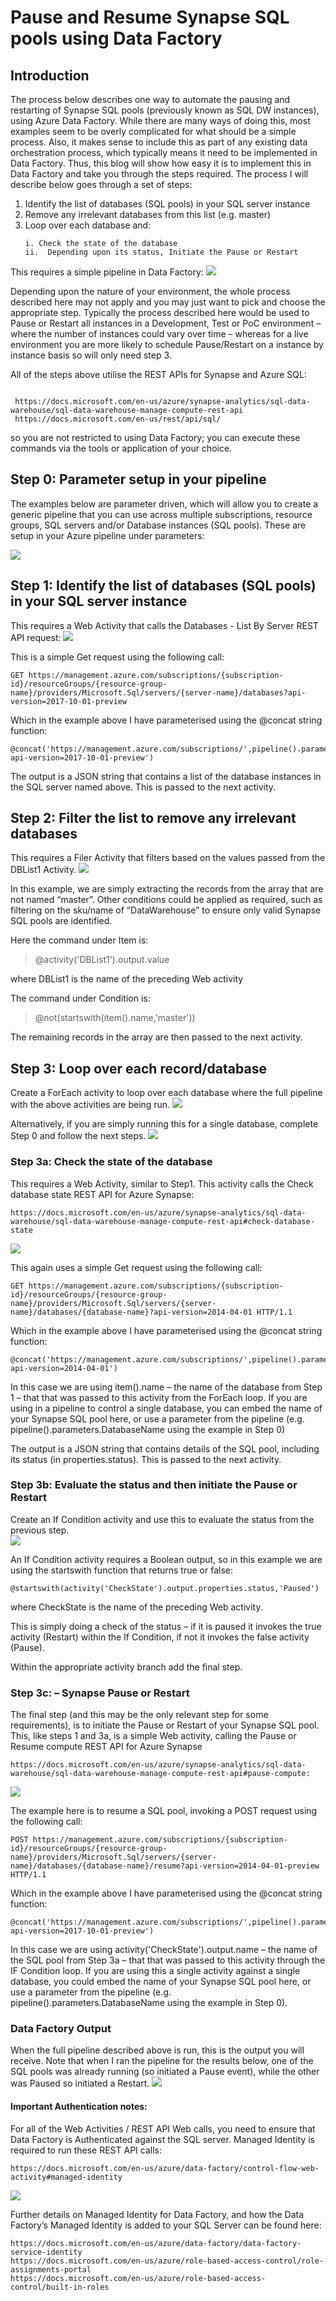 # Pause and Resume Synapse SQL pools using Data Factory

## Introduction

The process below describes one way to automate the pausing and restarting of Synapse SQL pools (previously known as SQL DW instances), using Azure Data Factory. While there are many ways of doing this, most examples seem to be overly complicated for what should be a simple process. Also, it makes sense to include this as part of any existing data orchestration process, which typically means it need to be implemented in Data Factory. Thus, this blog will show how easy it is to implement this in Data Factory and take you through the steps required.
The process I will describe below goes through a set of steps:
<ol start="1">
<li>Identify the list of databases (SQL pools) in your SQL server instance</li>
<li>Remove any irrelevant databases from this list (e.g. master)</li>
<li>Loop over each database and:
<pre><code>i. Check the state of the database
ii.  Depending upon its status, Initiate the Pause or Restart
</code></pre>
</li>
</ol>

This requires a simple pipeline in Data Factory:
![](images/simple-pipeline1.png)

Depending upon the nature of your environment, the whole process described here may not apply and you may just want to pick and choose the appropriate step. Typically the process described here would be used to Pause or Restart all instances in a Development, Test or PoC environment – where the number of instances could vary over time – whereas for a live environment you are more likely to schedule Pause/Restart on a instance by instance basis so will only need step 3.

All of the steps above utilise the REST APIs for Synapse and Azure SQL:
<pre><code>
 https://docs.microsoft.com/en-us/azure/synapse-analytics/sql-data-warehouse/sql-data-warehouse-manage-compute-rest-api
 https://docs.microsoft.com/en-us/rest/api/sql/
</code></pre>
so you are not restricted to using Data Factory; you can execute these commands via the tools or application of your choice.

## Step 0: Parameter setup in your pipeline
The examples below are parameter driven, which will allow you to create a generic pipeline that you can use across multiple subscriptions, resource groups, SQL servers and/or Database instances (SQL pools). These are setup in your Azure pipeline under parameters:

![](images/parameter-setup.png)



## Step 1: Identify the list of databases (SQL pools) in your SQL server instance
This requires a Web Activity that calls the Databases - List By Server REST API request:
![](images/list-of-databases.png)
 
This is a simple Get request using the following call:

<pre><code>GET https://management.azure.com/subscriptions/{subscription-id}/resourceGroups/{resource-group-name}/providers/Microsoft.Sql/servers/{server-name}/databases?api-version=2017-10-01-preview
</code></pre>

Which in the example above I have parameterised using the @concat string function:

<pre><code>@concat('https://management.azure.com/subscriptions/',pipeline().parameters.Subscription,'/resourceGroups/',pipeline().parameters.ResourceGroup,'/providers/Microsoft.Sql/servers/',pipeline().parameters.ServerName,'/databases?api-version=2017-10-01-preview')
</code></pre>

The output is a JSON string that contains a list of the database instances in the SQL server named above. This is passed to the next activity.

## Step 2: Filter the list to remove any irrelevant databases
This requires a Filer Activity that filters based on the values passed from the DBList1 Activity.
![](images/filter-activity.png)
 
In this example, we are simply extracting the records from the array that are not named “master”. Other conditions could be applied as required, such as filtering on the sku/name of “DataWarehouse” to ensure only valid Synapse SQL pools are identified.

Here the command under Item is: 
> @activity('DBList1').output.value

where DBList1 is the name of the preceding Web activity

The command under Condition is: 
> @not(startswith(item().name,'master'))

The remaining records in the array are then passed to the next activity.

## Step 3: Loop over each record/database
Create a ForEach activity to loop over each database where the full pipeline with the above activities are being run. 
![](images/loop-over1.png) 

Alternatively, if you are simply running this for a single database, complete Step 0 and follow the next steps.
![](images/loop-single.png) 

### Step 3a: Check the state of the database
This requires a Web Activity, similar to Step1. This activity calls the Check database state REST API for Azure Synapse:
<pre><code>https://docs.microsoft.com/en-us/azure/synapse-analytics/sql-data-warehouse/sql-data-warehouse-manage-compute-rest-api#check-database-state
</code></pre>
![](images/check-state.png) 

This again uses a simple Get request using the following call:
<pre><code>GET https://management.azure.com/subscriptions/{subscription-id}/resourceGroups/{resource-group-name}/providers/Microsoft.Sql/servers/{server-name}/databases/{database-name}?api-version=2014-04-01 HTTP/1.1
</code></pre>
Which in the example above I have parameterised using the @concat string function:
<pre><code>@concat('https://management.azure.com/subscriptions/',pipeline().parameters.Subscription,'/resourceGroups/',pipeline().parameters.ResourceGroup,'/providers/Microsoft.Sql/servers/',pipeline().parameters.ServerName,'/databases/',item().name,'?api-version=2014-04-01')
</code></pre>
In this case we are using item().name – the name of the database from Step 1 – that that was passed to this activity from the ForEach loop. If you are using in a pipeline to control a single database, you can embed the name of your Synapse SQL pool here, or use a parameter from the pipeline (e.g. pipeline().parameters.DatabaseName using the example in Step 0)

The output is a JSON string that contains details of the SQL pool, including its status (in properties.status). This is passed to the next activity.

### Step 3b: Evaluate the status and then initiate the Pause or Restart
Create an If Condition activity and use this to evaluate the status from the previous step.  
![](images/evaluate-status.png) 

An If Condition activity requires a Boolean output, so in this example we are using the startswith function that returns true or false:
<pre><code>@startswith(activity('CheckState').output.properties.status,'Paused') 
</code></pre>
where CheckState is the name of the preceding Web activity.

This is simply doing a check of the status – if it is paused it invokes the true activity (Restart) within the If Condition, if not it invokes the false activity (Pause).

Within the appropriate activity branch add the final step.

### Step 3c: – Synapse Pause or Restart
The final step (and this may be the only relevant step for some requirements), is to initiate the Pause or Restart of your Synapse SQL pool. This, like steps 1 and 3a, is a simple Web activity, calling the Pause or Resume compute REST API for Azure Synapse 
<pre><code>https://docs.microsoft.com/en-us/azure/synapse-analytics/sql-data-warehouse/sql-data-warehouse-manage-compute-rest-api#pause-compute:
</code></pre> 
![](images/resume.png) 

The example here is to resume a SQL pool, invoking a POST request using the following call:
<pre><code>POST https://management.azure.com/subscriptions/{subscription-id}/resourceGroups/{resource-group-name}/providers/Microsoft.Sql/servers/{server-name}/databases/{database-name}/resume?api-version=2014-04-01-preview HTTP/1.1
</code></pre> 
Which in the example above I have parameterised using the @concat string function:
<pre><code>@concat('https://management.azure.com/subscriptions/',pipeline().parameters.Subscription,'/resourceGroups/',pipeline().parameters.ResourceGroup,'/providers/Microsoft.Sql/servers/',pipeline().parameters.ServerName,'/databases/',activity('CheckState').output.name,'/resume?api-version=2017-10-01-preview')
</code></pre> 
In this case we are using activity('CheckState').output.name – the name of the SQL pool from Step 3a – that that was passed to this activity through the IF Condition loop. If you are using this a single activity against a single database, you could embed the name of your Synapse SQL pool here, or use a parameter from the pipeline (e.g. pipeline().parameters.DatabaseName using the example in Step 0).

### Data Factory Output
When the full pipeline described above is run, this is the output you will receive. Note that when I ran the pipeline for the results below, one of the SQL pools was already running (so initiated a Pause event), while the other was Paused so initiated a Restart.
![](images/output.png) 

#### Important Authentication notes:
For all of the Web Activities / REST API Web calls, you need to ensure that Data Factory is Authenticated against the SQL server. Managed Identity is required to run these REST API calls: 
<pre><code>https://docs.microsoft.com/en-us/azure/data-factory/control-flow-web-activity#managed-identity
</code></pre> 
![](images/authentication.png) 

Further details on Managed Identity for Data Factory, and how the Data Factory’s Managed Identity is added to your SQL Server can be found here:
<pre><code>https://docs.microsoft.com/en-us/azure/data-factory/data-factory-service-identity
https://docs.microsoft.com/en-us/azure/role-based-access-control/role-assignments-portal
https://docs.microsoft.com/en-us/azure/role-based-access-control/built-in-roles
</code></pre> 
